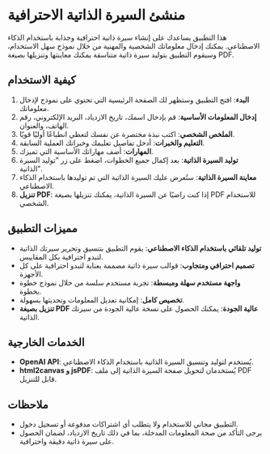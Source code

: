 # منشئ السيرة الذاتية الاحترافية

هذا التطبيق يساعدك على إنشاء سيرة ذاتية احترافية وجذابة باستخدام الذكاء الاصطناعي. يمكنك إدخال معلوماتك الشخصية والمهنية من خلال نموذج سهل الاستخدام، وسيقوم التطبيق بتوليد سيرة ذاتية متناسقة يمكنك معاينتها وتنزيلها بصيغة PDF.

## كيفية الاستخدام

1. **البدء**: افتح التطبيق وستظهر لك الصفحة الرئيسية التي تحتوي على نموذج لإدخال معلوماتك.
2. **إدخال المعلومات الأساسية**: قم بإدخال اسمك، تاريخ الازدياد، البريد الإلكتروني، رقم الهاتف، والعنوان.
3. **الملخص الشخصي**: اكتب نبذة مختصرة عن نفسك لتعطي انطباعًا أوليًا قويًا.
4. **التعليم والخبرات**: أدخل تفاصيل تعليمك وخبراتك العملية السابقة.
5. **المهارات**: أضف مهاراتك الأساسية التي تميزك.
6. **توليد السيرة الذاتية**: بعد إكمال جميع الخطوات، اضغط على زر "توليد السيرة الذاتية".
7. **معاينة السيرة الذاتية**: ستُعرض عليك السيرة الذاتية التي تم توليدها باستخدام الذكاء الاصطناعي.
8. **تنزيل PDF**: إذا كنت راضيًا عن السيرة الذاتية، يمكنك تنزيلها بصيغة PDF للاستخدام الشخصي.

## مميزات التطبيق

- **توليد تلقائي باستخدام الذكاء الاصطناعي**: يقوم التطبيق بتنسيق وتحرير سيرتك الذاتية لتبدو احترافية بكل المقاييس.
- **تصميم احترافي ومتجاوب**: قوالب سيرة ذاتية مصممة بعناية لتبدو احترافية على كل الأجهزة.
- **واجهة مستخدم سهلة ومبسطة**: تجربة مستخدم سلسة من خلال نموذج خطوة بخطوة.
- **تخصيص كامل**: إمكانية تعديل المعلومات وتحديثها بسهولة.
- **تنزيل بصيغة PDF عالية الجودة**: يمكنك الحصول على نسخة عالية الجودة من سيرتك الذاتية.

## الخدمات الخارجية

- **OpenAI API**: يُستخدم لتوليد وتنسيق السيرة الذاتية باستخدام الذكاء الاصطناعي.
- **html2canvas و jsPDF**: يُستخدمان لتحويل صفحة السيرة الذاتية إلى ملف PDF قابل للتنزيل.

## ملاحظات

- التطبيق مجاني للاستخدام ولا يتطلب أي اشتراكات مدفوعة أو تسجيل دخول.
- يرجى التأكد من صحة المعلومات المدخلة، بما في ذلك تاريخ الازدياد، لضمان الحصول على سيرة ذاتية دقيقة واحترافية.